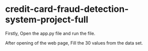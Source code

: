 # credit-card-fraud-detection-system-project-full

Firstly, Open the app.py file and run the file.

After opening of the web page, Fill the 30 values from the data set.

